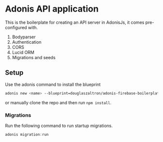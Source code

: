 # Adonis API application

This is the boilerplate for creating an API server in AdonisJs, it comes pre-configured with.

1. Bodyparser
2. Authentication
3. CORS
4. Lucid ORM
5. Migrations and seeds

## Setup

Use the adonis command to install the blueprint

```bash
adonis new <name> --blueprint=douglaszaltron/adonis-firebase-boilerplate
```

or manually clone the repo and then run `npm install`.


### Migrations

Run the following command to run startup migrations.

```js
adonis migration:run
```

